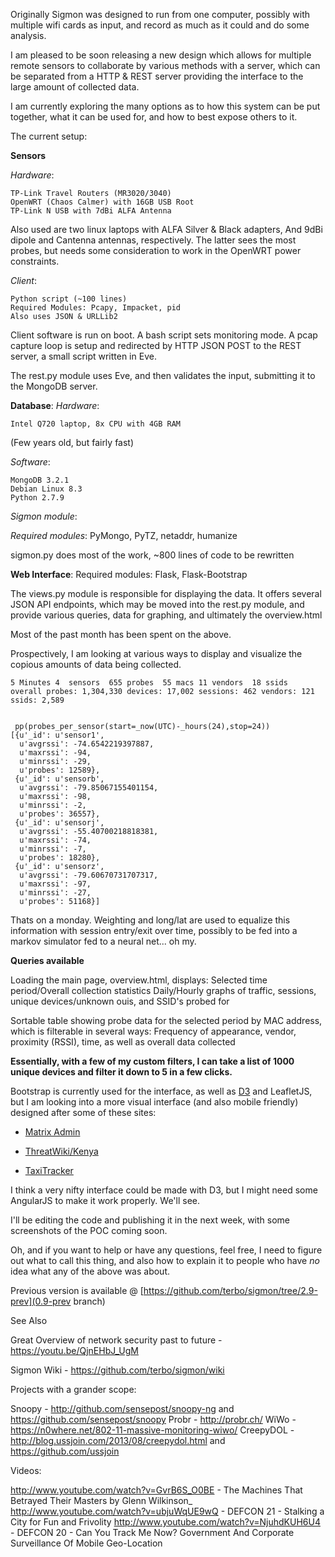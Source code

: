 Originally Sigmon was designed to run from one computer, possibly with multiple wifi cards as input, and record as much as it could and do some analysis.

I am pleased to be soon releasing a new design which allows for multiple remote sensors to collaborate by various methods with a server, which can be separated from a HTTP &amp; REST server providing the interface to the large amount of collected data.

I am currently exploring the many options as to how this system can be put together, what it can be used for, and how to best expose others to it.

The current setup:

**Sensors**

*Hardware*:

    TP-Link Travel Routers (MR3020/3040)
    OpenWRT (Chaos Calmer) with 16GB USB Root
    TP-Link N USB with 7dBi ALFA Antenna
    

Also used are two linux laptops with ALFA Silver & Black adapters,
And 9dBi dipole and Cantenna antennas, respectively. The latter
sees the most probes, but needs some consideration to work in the
OpenWRT power constraints.

*Client*:

    Python script (~100 lines)
    Required Modules: Pcapy, Impacket, pid
    Also uses JSON & URLLib2

Client software is run on boot. A bash script sets monitoring mode.
A pcap capture loop is setup and redirected by HTTP JSON POST
to the REST server, a small script written in Eve.

The rest.py module uses Eve, and then validates the input,
submitting it to the MongoDB server.

**Database**:
*Hardware*:

    Intel Q720 laptop, 8x CPU with 4GB RAM
(Few years old, but fairly fast)

*Software*:

    MongoDB 3.2.1
    Debian Linux 8.3
    Python 2.7.9
    
*Sigmon module*:

*Required modules*: PyMongo, PyTZ, netaddr, humanize

sigmon.py does most of the work, ~800 lines of code to be rewritten

**Web Interface**:
    Required modules: Flask, Flask-Bootstrap

The views.py module is responsible for displaying the data.
It offers several JSON API endpoints, which may be moved into
the rest.py module, and provide various queries, data for graphing,
and ultimately the overview.html


Most of the past month has been spent on the above.

Prospectively, I am looking at various ways to display and visualize the copious amounts of data being collected.

    5 Minutes 4  sensors  655 probes  55 macs 11 vendors  18 ssids
    overall probes: 1,304,330 devices: 17,002 sessions: 462 vendors: 121 ssids: 2,589


     pp(probes_per_sensor(start=_now(UTC)-_hours(24),stop=24))
    [{u'_id': u'sensor1',
      u'avgrssi': -74.6542219397887,
      u'maxrssi': -94,
      u'minrssi': -29,
      u'probes': 12589},
     {u'_id': u'sensorb',
      u'avgrssi': -79.85067155401154,
      u'maxrssi': -98,
      u'minrssi': -2,
      u'probes': 36557},
     {u'_id': u'sensorj',
      u'avgrssi': -55.40700218818381,
      u'maxrssi': -74,
      u'minrssi': -7,
      u'probes': 18280},
     {u'_id': u'sensorz',
      u'avgrssi': -79.60670731707317,
      u'maxrssi': -97,
      u'minrssi': -27,
      u'probes': 51168}]


Thats on a monday. Weighting and long/lat are used to equalize this information with session entry/exit over time, possibly to be fed into a markov simulator fed to a neural net... oh my.


**Queries available**

Loading the main page, overview.html, displays:
    Selected time period/Overall collection statistics
    Daily/Hourly graphs of traffic, sessions, unique devices/unknown ouis, and SSID's probed for

Sortable table showing probe data for the selected period by MAC address, which is filterable in several ways:
    Frequency of appearance, vendor, proximity (RSSI), time, as well as overall data collected


**Essentially, with a few of my custom filters, I can take a list of 1000 unique devices and filter it down to 5 in a few clicks.**


Bootstrap is currently used for the interface, as well as [D3](https://github.com/d3/d3/wiki/Gallery) and LeafletJS, but I am looking into a more visual interface (and also mobile friendly) designed after some of these sites:

* [Matrix Admin](http://themedesigner.in/demo/matrix-admin/index.html)

* [ThreatWiki/Kenya](http://vast-journey-7849.herokuapp.com/kenyavisualization)

* [TaxiTracker](http://chriswhong.com/open-data/taxi-techblog-2-leaflet-d3-and-other-frontend-fun/)

I think a very nifty interface could be made with D3, but I might need some AngularJS to make it work properly. We'll see.

I'll be editing the code and publishing it in the next week, with some screenshots of the POC coming soon.

Oh, and if you want to help or have any questions, feel free, I need to figure out what to call this thing, and also how to explain it to people who have *no* idea what any of the above was about.

Previous version is available @ [https://github.com/terbo/sigmon/tree/2.9-prev](0.9-prev branch) 



See Also




Great Overview of network security past to future -
https://youtu.be/QjnEHbJ_UgM







Sigmon Wiki - https://github.com/terbo/sigmon/wiki

Projects with a grander scope:

Snoopy - http://github.com/sensepost/snoopy-ng and https://github.com/sensepost/snoopy
Probr - http://probr.ch/
WiWo - https://n0where.net/802-11-massive-monitoring-wiwo/
CreepyDOL - http://blog.ussjoin.com/2013/08/creepydol.html and https://github.com/ussjoin



Videos:

http://www.youtube.com/watch?v=GvrB6S_O0BE - The Machines That Betrayed Their Masters by Glenn Wilkinson_
http://www.youtube.com/watch?v=ubjuWqUE9wQ - DEFCON 21 - Stalking a City for Fun and Frivolity
http://www.youtube.com/watch?v=NjuhdKUH6U4 - DEFCON 20 - Can You Track Me Now? Government And Corporate Surveillance Of Mobile Geo-Location




